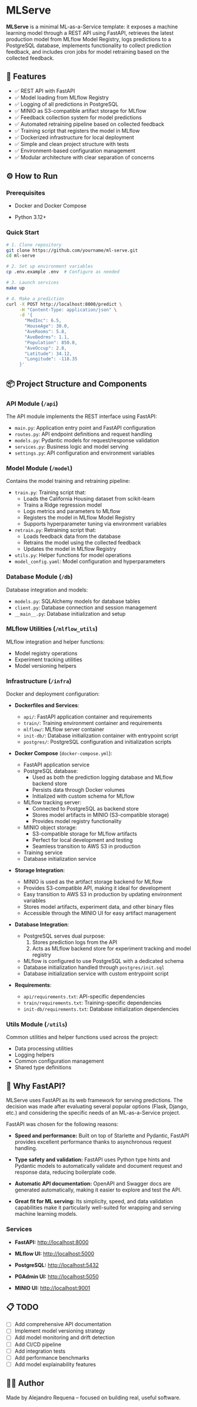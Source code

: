 # MLServe

**MLServe** is a minimal ML-as-a-Service template: it exposes a machine learning model through a REST API using FastAPI, retrieves the latest production model from MLflow Model Registry, logs predictions to a PostgreSQL database, implements functionality to collect prediction feedback, and includes cron jobs for model retraining based on the collected feedback.

## 🚀 Features

*   ✅ REST API with FastAPI
*   ✅ Model loading from MLflow Registry
*   ✅ Logging of all predictions in PostgreSQL
*   ✅ MINIO as S3-compatible artifact storage for MLflow
*   ✅ Feedback collection system for model predictions
*   ✅ Automated retraining pipeline based on collected feedback
*   ✅ Training script that registers the model in MLflow
*   ✅ Dockerized infrastructure for local deployment
*   ✅ Simple and clean project structure with tests
*   ✅ Environment-based configuration management
*   ✅ Modular architecture with clear separation of concerns



## ⚙️ How to Run

### Prerequisites

*   Docker and Docker Compose

*   Python 3.12+

### Quick Start

```bash
# 1. Clone repository
git clone https://github.com/yourname/ml-serve.git
cd ml-serve

# 2. Set up environment variables
cp .env.example .env  # Configure as needed

# 3. Launch services
make up

# 4. Make a prediction
curl -X POST http://localhost:8000/predict \
     -H "Content-Type: application/json" \
     -d '{
       "MedInc": 6.5,
       "HouseAge": 30.0,
       "AveRooms": 5.8,
       "AveBedrms": 1.1,
       "Population": 850.0,
       "AveOccup": 2.8,
       "Latitude": 34.12,
       "Longitude": -118.35
     }'
```


## 📦 Project Structure and Components

### API Module (`/api`)

The API module implements the REST interface using FastAPI:

*   `main.py`: Application entry point and FastAPI configuration
*   `routes.py`: API endpoint definitions and request handling
*   `models.py`: Pydantic models for request/response validation
*   `services.py`: Business logic and model serving
*   `settings.py`: API configuration and environment variables

### Model Module (`/model`)

Contains the model training and retraining pipeline:

*   `train.py`: Training script that:
    *   Loads the California Housing dataset from scikit-learn
    *   Trains a Ridge regression model
    *   Logs metrics and parameters to MLflow
    *   Registers the model in MLflow Model Registry
    *   Supports hyperparameter tuning via environment variables
*   `retrain.py`: Retraining script that:
    *   Loads feedback data from the database
    *   Retrains the model using the collected feedback
    *   Updates the model in MLflow Registry
*   `utils.py`: Helper functions for model operations
*   `model_config.yaml`: Model configuration and hyperparameters

### Database Module (`/db`)

Database integration and models:

*   `models.py`: SQLAlchemy models for database tables
*   `client.py`: Database connection and session management
*   `__main__.py`: Database initialization and setup

### MLflow Utilities (`/mlflow_utils`)

MLflow integration and helper functions:

*   Model registry operations
*   Experiment tracking utilities
*   Model versioning helpers

### Infrastructure (`/infra`)

Docker and deployment configuration:

*   **Dockerfiles and Services**:
    *   `api/`: FastAPI application container and requirements
    *   `train/`: Training environment container and requirements
    *   `mlflow/`: MLflow server container
    *   `init-db/`: Database initialization container with entrypoint script
    *   `postgres/`: PostgreSQL configuration and initialization scripts

*   **Docker Compose** (`docker-compose.yml`):
    *   FastAPI application service
    *   PostgreSQL database:
        *   Used as both the prediction logging database and MLflow backend store
        *   Persists data through Docker volumes
        *   Initialized with custom schema for MLflow
    *   MLflow tracking server:
        *   Connected to PostgreSQL as backend store
        *   Stores model artifacts in MINIO (S3-compatible storage)
        *   Provides model registry functionality
    *   MINIO object storage:
        *   S3-compatible storage for MLflow artifacts
        *   Perfect for local development and testing
        *   Seamless transition to AWS S3 in production
    *   Training service
    *   Database initialization service

*   **Storage Integration**:
    *   MINIO is used as the artifact storage backend for MLflow
    *   Provides S3-compatible API, making it ideal for development
    *   Easy transition to AWS S3 in production by updating environment variables
    *   Stores model artifacts, experiment data, and other binary files
    *   Accessible through the MINIO UI for easy artifact management

*   **Database Integration**:
    *   PostgreSQL serves dual purpose:
        1. Stores prediction logs from the API
        2. Acts as MLflow backend store for experiment tracking and model registry
    *   MLflow is configured to use PostgreSQL with a dedicated schema
    *   Database initialization handled through `postgres/init.sql`
    *   Database initialization service with custom entrypoint script

*   **Requirements**:
    *   `api/requirements.txt`: API-specific dependencies
    *   `train/requirements.txt`: Training-specific dependencies
    *   `init-db/requirements.txt`: Database initialization dependencies

### Utils Module (`/utils`)

Common utilities and helper functions used across the project:

*   Data processing utilities
*   Logging helpers
*   Common configuration management
*   Shared type definitions

## 🧠 Why FastAPI?

MLServe uses FastAPI as its web framework for serving predictions. The decision was made after evaluating several popular options (Flask, Django, etc.) and considering the specific needs of an ML-as-a-Service project.

FastAPI was chosen for the following reasons:

*   **Speed and performance:** Built on top of Starlette and Pydantic, FastAPI provides excellent performance thanks to asynchronous request handling.

*   **Type safety and validation:** FastAPI uses Python type hints and Pydantic models to automatically validate and document request and response data, reducing boilerplate code.

*   **Automatic API documentation:** OpenAPI and Swagger docs are generated automatically, making it easier to explore and test the API.

*   **Great fit for ML serving:** Its simplicity, speed, and data validation capabilities make it particularly well-suited for wrapping and serving machine learning models.

### Services

*   **FastAPI:** <http://localhost:8000>

*   **MLflow UI:** <http://localhost:5000>
*   **PostgreSQL:** <http://localhost:5432>
*   **PGAdmin UI:** <http://localhost:5050>
*   **MINIO UI:** <http://localhost:9001>

## 📋 TODO

*   [ ] Add comprehensive API documentation
*   [ ] Implement model versioning strategy
*   [ ] Add model monitoring and drift detection
*   [ ] Add CI/CD pipeline
*   [ ] Add integration tests
*   [ ] Add performance benchmarks
*   [ ] Add model explainability features

## 🧑‍💻 Author

Made by Alejandro Requena – focused on building real, useful software.

